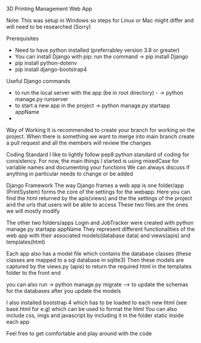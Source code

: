  3D Printing Management Web App 

 Note: This was setup in Windows so steps for Linux or Mac might differ 
 and will need to be researched (Sorry) 

 Prerequisites 
  - Need to have python installed (preferrabley version 3.8 or greater) 
  - You can install Django with pip: run the command -> pip install Django 
  - pip install python-dotenv
  - pip install django-bootstrap4


 Useful Django commands 
  - to run the local server with the app (be in root directory) -
                     -> python manage.py runserver 
  - to start a new app in the project -> python manage.py startapp appName 
  - 

 Way of Working
 It is recommended to create your branch for working on the project. 
 When there is something we want to merge into main branch create a pull request 
 and all the members will review the changes 

 Coding Standard 
 I like to lightly follow pep8 python standard of coding for consistency. 
 For now, the main things I started is using mixedCase for variable names and 
 documenting your functions 
 We can always discuss if anything in particular needs to change or be added 

 Django Framework 
 The way Django frames a web app is one folder/app (PrintSystem) forms the core of the
 settings for the webapp. Here you can find the html returned by the apis(views) 
 and the the settings of the project and the urls that users will be able to access 
 These two files are the ones we will mostly modify


 The other two folders/apps Login and JobTracker were created with python manage.py startapp appName
 They represent different functionalities of the web app with their associated models(database data) and
 views(apis) and templates(html) 

 Each app also has a model file which contains the database classes (these classes are mapped to a 
 sql database in sqlite3) Then these models are captured by the views.py (apis) to return the 
 required html in the templates folder to the front end 

 you can also run -> python manage.py migrate    --> to update the schemas for the databases after 
 you update the models

 I also installed bootstrap 4 which has to be loaded to each new html (see base.html for e.g) 
 which can be used to format the html 
 You can also include css, imgs and javascript by including it in the folder static inside each app

 Feel free to get comfortable and play around with the code 
